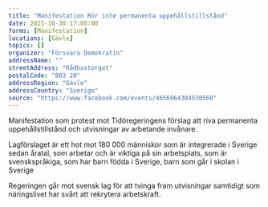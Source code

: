 ```yaml
---
title: "Manifestation Rör inte permanenta uppehållstillstånd"
date: 2025-10-30 17:00:00
forms: [Manifestation]
locations: [Gävle]
topics: []
organizer: "Försvara Demokratin"
addressName: ""
streetAddress: "Rådhustorget"
postalCode: "803 20"
addressRegion: "Gävle"
addressCountry: "Sverige"
source: "https://www.facebook.com/events/4656964304530560"
---
```

Manifestation som protest mot Tidöregeringens förslag att riva permanenta uppehållstillstånd och utvisningar av arbetande invånare.

Lagförslaget är ett hot mot 180 000 människor som är integrerade i Sverige sedan åratal, som arbetar och är viktiga på sin arbetsplats, som är svenskspråkiga, som har barn födda i Sverige, barn som går i skolan i Sverige

Regeringen går mot svensk lag för att tvinga fram utvisningar samtidigt som näringslivet har svårt att rekrytera arbetskraft.
